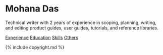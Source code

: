 # Mohana Das

Technical writer with 2 years of experience in scoping, planning, writing, and editing product guides, user guides, tutorials, and reference libraries.

[Experience](topics/experience.md)
[Education](topics/education.md)
[Skills](topics/skills.md)
[Others](topics/other.md)

{% include copyright.md %}
